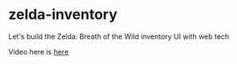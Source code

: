 # zelda-inventory
Let's build the Zelda: Breath of the Wild inventory UI with web tech

Video here is [here](https://www.youtube.com/watch?v=7zBpd3wWsnU)
